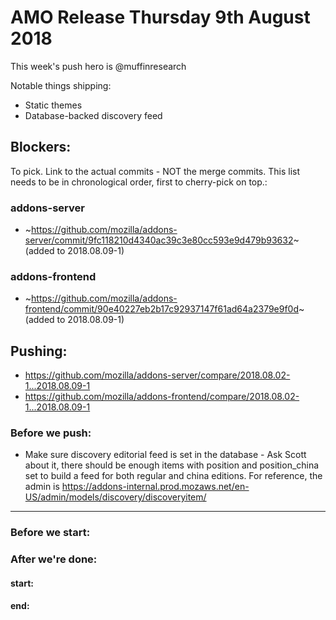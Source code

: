 
# AMO Release Thursday 9th August 2018

This week's push hero is @muffinresearch

Notable things shipping:
* Static themes
* Database-backed discovery feed


## Blockers:

To pick.  Link to the actual commits - NOT the merge commits.  This list needs
to be in chronological order, first to cherry-pick on top.:

### addons-server
* ~https://github.com/mozilla/addons-server/commit/9fc118210d4340ac39c3e80cc593e9d479b93632~ (added to 2018.08.09-1)

### addons-frontend
* ~https://github.com/mozilla/addons-frontend/commit/90e40227eb2b17c92937147f61ad64a2379e9f0d~ (added to 2018.08.09-1)

## Pushing:

* https://github.com/mozilla/addons-server/compare/2018.08.02-1...2018.08.09-1
* https://github.com/mozilla/addons-frontend/compare/2018.08.02-1...2018.08.09-1

### Before we push:

* Make sure discovery editorial feed is set in the database - Ask Scott about it, there should be enough items with position and position_china set to build a feed for both regular and china editions. For reference, the admin is https://addons-internal.prod.mozaws.net/en-US/admin/models/discovery/discoveryitem/

-------------------------------------------------------------------------------

### Before we start:


### After we're done:

#### start: 
#### end: 
